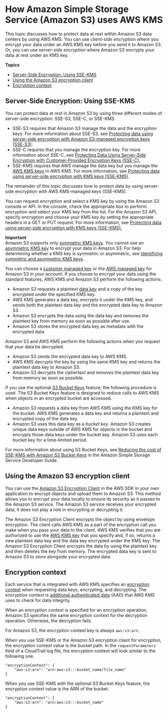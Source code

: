 # How Amazon Simple Storage Service \(Amazon S3\) uses AWS KMS<a name="services-s3"></a>

This topic discusses how to protect data at rest within Amazon S3 data centers by using AWS KMS\. You can use *client\-side encryption* where you encrypt your data under an AWS KMS key before you send it to Amazon S3\. Or, you can use *server\-side encryption* where Amazon S3 encrypts your data at rest under an KMS key\. 

**Topics**
+ [Server\-Side Encryption: Using SSE\-KMS](#sse)
+ [Using the Amazon S3 encryption client](#sse-client)
+ [Encryption context](#s3-encryption-context)

## Server\-Side Encryption: Using SSE\-KMS<a name="sse"></a>

You can protect data at rest in Amazon S3 by using three different modes of server\-side encryption: SSE\-S3, SSE\-C, or SSE\-KMS\. 
+ SSE\-S3 requires that Amazon S3 manage the data and the encryption keys\. For more information about SSE\-S3, see [Protecting data using server\-side encryption with Amazon S3\-managed encryption keys \(SSE\-S3\)](https://docs.aws.amazon.com/AmazonS3/latest/userguide/UsingServerSideEncryption.html)\.
+ SSE\-C requires that you manage the encryption key\. For more information about SSE\-C, see [Protecting Data Using Server\-Side Encryption with Customer\-Provided Encryption Keys \(SSE\-C\)\. ](https://docs.aws.amazon.com/AmazonS3/latest/userguide/ServerSideEncryptionCustomerKeys.html) 
+ SSE\-KMS requires that AWS manage the data key but you manage the [AWS KMS keys](concepts.md#kms_keys) in AWS KMS\. For more information, see [Protecting data using server\-side encryption with KMS keys \(SSE\-KMS\)](https://docs.aws.amazon.com/AmazonS3/latest/userguide/UsingKMSEncryption.html)\.

The remainder of this topic discusses how to protect data by using server\-side encryption with AWS KMS\-managed keys \(SSE\-KMS\)\. 

You can request encryption and select a KMS key by using the Amazon S3 console or API\. In the console, check the appropriate box to perform encryption and select your KMS key from the list\. For the Amazon S3 API, specify encryption and choose your KMS key by setting the appropriate headers in a GET or PUT request\. For more information, see [Protecting data using server\-side encryption with KMS keys \(SSE\-KMS\)\.](https://docs.aws.amazon.com/AmazonS3/latest/userguide/UsingKMSEncryption.html) 

**Important**  
Amazon S3 supports only [symmetric KMS keys](concepts.md#symmetric-cmks)\. You cannot use an [asymmetric KMS key](symmetric-asymmetric.md#asymmetric-cmks) to encrypt your data in Amazon S3\. For help determining whether a KMS key is symmetric or asymmetric, see [Identifying symmetric and asymmetric KMS keys](find-symm-asymm.md)\.

You can choose a [customer managed key](concepts.md#customer-cmk) or the [AWS managed key](concepts.md#aws-managed-cmk) for Amazon S3 in your account\. If you choose to encrypt your data using the standard features, AWS KMS and Amazon S3 perform the following actions:
+ Amazon S3 requests a plaintext [data key](concepts.md#data-keys) and a copy of the key encrypted under the specified KMS key\.
+ AWS KMS generates a data key, encrypts it under the KMS key, and sends both the plaintext data key and the encrypted data key to Amazon S3\.
+ Amazon S3 encrypts the data using the data key and removes the plaintext key from memory as soon as possible after use\. 
+ Amazon S3 stores the encrypted data key as metadata with the encrypted data\. 

Amazon S3 and AWS KMS perform the following actions when you request that your data be decrypted\. 
+ Amazon S3 sends the encrypted data key to AWS KMS\.
+ AWS KMS decrypts the key by using the same KMS key and returns the plaintext data key to Amazon S3\.
+ Amazon S3 decrypts the ciphertext and removes the plaintext data key from memory as soon as possible\. 

If you use the optional [S3 Bucket Keys](https://docs.aws.amazon.com/AmazonS3/latest/userguide/bucket-key.html) feature, the following procedure is used\. The S3 Bucket Keys feature is designed to reduce calls to AWS KMS when objects in an encrypted bucket are accessed\. 
+ Amazon S3 requests a data key from AWS KMS using the KMS key for the bucket\. AWS KMS generates a data key and returns a plaintext and encrypted copy of the data key\.
+ Amazon S3 uses this data key as a *bucket key*\. Amazon S3 creates unique data keys outside of AWS KMS for objects in the bucket and encrypts those data keys under the bucket key\. Amazon S3 uses each bucket key for a time\-limited period\.

For more information about using S3 Bucket Keys, see [Reducing the cost of SSE\-KMS with Amazon S3 Bucket Keys](https://docs.aws.amazon.com/AmazonS3/latest/userguide/bucket-key.html) in the Amazon Simple Storage Service Developer Guide\.

## Using the Amazon S3 encryption client<a name="sse-client"></a>

You can use the [Amazon S3 Encryption Client](https://docs.aws.amazon.com/AmazonS3/latest/userguide/UsingClientSideEncryption.html) in the AWS SDK in your own application to encrypt objects and upload them to Amazon S3\. This method allows you to encrypt your data locally to ensure its security as it passes to the Amazon S3 service\. The Amazon S3 service receives your encrypted data; it does not play a role in encrypting or decrypting it\. 

The Amazon S3 Encryption Client encrypts the object by using envelope encryption\. The client calls AWS KMS as a part of the encryption call you make when you pass your data to the client\. AWS KMS verifies that you are authorized to use the [AWS KMS key](concepts.md#kms_keys) that you specify and, if so, returns a new plaintext data key and the data key encrypted under the KMS key\. The Amazon S3 Encryption Client encrypts the data by using the plaintext key and then deletes the key from memory\. The encrypted data key is sent to Amazon S3 to store alongside your encrypted data\. 

## Encryption context<a name="s3-encryption-context"></a>

Each service that is integrated with AWS KMS specifies an [encryption context](concepts.md#encrypt_context) when requesting data keys, encrypting, and decrypting\. The encryption context is [additional authenticated data](https://docs.aws.amazon.com/crypto/latest/userguide/cryptography-concepts.html#term-aad) \(AAD\) that AWS KMS uses to check for data integrity\.

When an encryption context is specified for an encryption operation, Amazon S3 specifies the same encryption context for the decryption operation\. Otherwise, the decryption fails\.

For Amazon S3, the encryption context key is always `aws:s3:arn`\.

When you use SSE\-KMS or the Amazon S3 encryption client for encryption, the encryption context value is the bucket path\. In the `requestParameters` field of a CloudTrail log file, the encryption context will look similar to the following one\. 

```
"encryptionContext": {
    "aws:s3:arn": "arn:aws:s3:::bucket_name/file_name"
}
```

When you use SSE\-KMS with the optional S3 Bucket Keys feature, the encryption context value is the ARN of the bucket\.

```
"encryptionContext": {
    "aws:s3:arn": "arn:aws:s3:::bucket_name"
}
```
